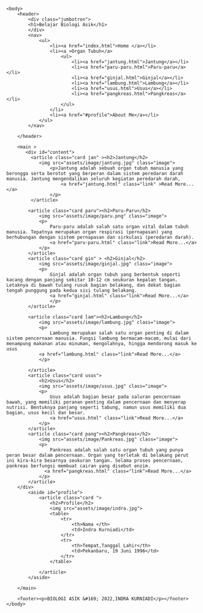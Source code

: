 <!DOCTYPE html>
<html>
    <head>
        <title>Biologi</title>
        <link rel="stylesheet" href="assets/style/style.css">
        <meta name="viewport" content="width=device-width,initial-scale=1">
    </head>

    <body>
        <header>
            <div class="jumbotron">
            <h1>Belajar Biologi Asik</h1>
            </div>
            <nav>
                <ul>
                    <li><a href="index.html">Home </a></li>
                    <li><a >Organ Tubuh</a>
                        <ul>
                            <li><a href="jantung.html">Jantung</a></li>
                            <li><a href="paru-paru.html">Paru-paru</a></li>
                            <li><a href="ginjal.html">Ginjal</a></li>
                            <li><a href="lambung.html">Lambung</a></li>
                            <li><a href="usus.html">Usus</a></li>
                            <li><a href="pangkreas.html">Pangkreas</a></li>
                        </ul>
                    </li>
                    <li><a href="#profile">About Me</a></li>
                </ul>
            </nav>
        
        </header>

        <main >
           <div id="content">
             <article class="card jan" ><h2>Jantung</h2>
                <img src="assets/image/jantung.jpg" class="image">
                    <p>Jantung adalah sebuah organ tubuh manusia yang berongga serta berotot yang berperan dalam sistem peredaran darah manusia. Jantung mengendalikan seluruh kegiatan peredarah darah,
                        <a href="jantung.html" class="link" >Read More...</a>
                    </p>
             </article>

            <article class="card paru"><h2>Paru-Paru</h2>
                <img src="assets/image/paru.png" class="image">
                <p>
                    Paru-paru adalah salah satu organ vital dalam tubuh manusia. Tepatnya merupakan organ respirasi (pernapasan) yang berhubungan dengan sistem pernapasan dan sirkulasi (peredaran darah). 
                    <a href="paru-paru.html" class="link">Read More...</a>
                </p>
            </article>
            <article class="card gin" > <h2>Ginjal</h2>
                <img src="assets/image/ginjal.jpg" class="image">
                <p>
                    Ginjal adalah organ tubuh yang berbentuk seperti kacang dengan panjang sekitar 10-12 cm seukuran kepalan tangan. Letaknya di bawah tulang rusuk bagian belakang, dan dekat bagian tengah punggung pada kedua sisi tulang belakang.
                    <a href="ginjal.html" class="link">Read More...</a> 
                    </p>
            </article>

            <article class="card lam"><h2>Lambung</h2>
                <img src="assets/image/lambung.jpg" class="image">
                <p>
                    Lambung merupakan salah satu organ penting di dalam sistem pencernaan manusia. Fungsi lambung bermacam-macam, mulai dari menampung makanan atau minuman, mengolahnya, hingga mendorong masuk ke usus 
                <a href="lambung.html" class="link">Read More...</a>
                </p>
                
            </article>
            <article class="card usus">
                <h2>Usus</h2>
                <img src="assets/image/usus.jpg" class="image">
                <p>
                    Usus adalah bagian besar pada saluran pencernaan bawah, yang memiliki peranan penting dalam pencernaan dan menyerap nutrisi. Bentuknya panjang seperti tabung, namun usus memiliki dua bagian, usus kecil dan besar.
                    <a href="usus.html" class="link">Read More...</a>
                </p>
            </article>
            <article class="card pang"><h2>Pangkreas</h2>
                <img src="assets/image/Pankreas.jpg" class="image">
                <p>
                    Pankreas adalah salah satu organ tubuh yang punya peran besar dalam pencernaan. Organ yang terletak di belakang perut ini kira-kira besarnya seukuran tangan. Selama proses pencernaan, pankreas berfungsi membuat cairan yang disebut enzim.
                  <a href="pangkreas.html" class="link">Read More...</a>                        
                </p>
            </article>
        </div>
            <aside id="profile">
                <article class="card ">
                    <h2>Profile</h2>
                    <img src="assets/image/indra.jpg">
                    <table>
                        <tr>
                            <th>Nama </th>
                            <td>Indra Kurniadi</td>
                        </tr>
                        <tr>
                            <th>Tempat,Tanggal Lahir</th>
                            <td>Pekanbaru, 19 Juni 1996</td>
                        </tr>
                    </table>
                
                </article>
            </aside>
        
        </main>

        <footer><p>BIOLOGI ASIK &#169; 2022,INDRA KURNIADI</p></footer>
    </body>
</html>
